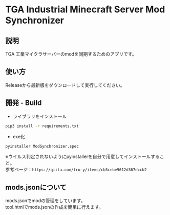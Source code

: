 # TGA Industrial Minecraft Server Mod Synchronizer

## 説明
TGA 工業マイクラサーバーのmodを同期するためのアプリです。

## 使い方
Releaseから最新版をダウンロードして実行してください。

## 開発 - Build
- ライブラリをインストール
```sh
pip3 install -r requirements.txt
```

- exe化
```sh
pyinstaller ModSynchronizer.spec
```

※ウイルス判定されないようにpyinstallerを自分で用意してインストールすること。  
参考ページ：`https://qiita.com/tru-y/items/cb3cebe9612d367dccb2`

## mods.jsonについて
mods.jsonでmodの管理をしています。  
tool.htmlでmods.jsonの作成を簡単に行えます。